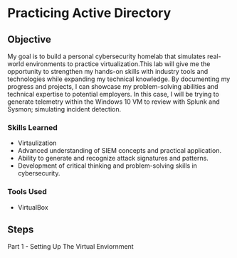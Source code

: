 # Practicing Active Directory

## Objective


My goal is to build a personal cybersecurity homelab that simulates real-world environments to practice virtualization.This lab will give me the opportunity to strengthen my hands-on skills with industry tools and technologies while expanding my technical knowledge. By documenting my progress and projects, I can showcase my problem-solving abilities and technical expertise to potential employers. In this case, I will be trying to generate telemetry within the Windows 10 VM to review with Splunk and Sysmon; simulating incident detection.

### Skills Learned

- Virtaulization 
- Advanced understanding of SIEM concepts and practical application.
- Ability to generate and recognize attack signatures and patterns.
- Development of critical thinking and problem-solving skills in cybersecurity.

### Tools Used

- VirtualBox



## Steps

Part 1 - Setting Up The Virtual Enviornment
